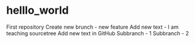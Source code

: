 # helllo_world
First repository
Create new brunch - new feature
Add new text - I am teaching sourcetree
Add new text in GitHub
Subbranch - 1
Subbranch - 2